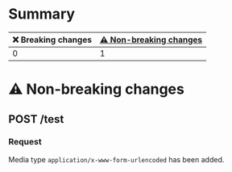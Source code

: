 # Summary

| ❌ Breaking changes | [⚠️ Non-breaking changes](#non-breaking-changes) |
|---------------------|--------------------------------------------------|
| 0                   | 1                                                |

# <span id="non-breaking-changes"></span>⚠️ Non-breaking changes

## **POST** /test

### Request

Media type `application/x-www-form-urlencoded` has been added.
